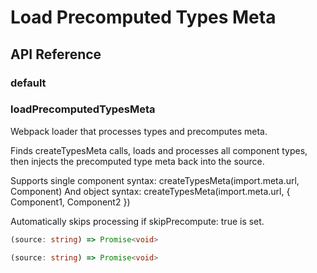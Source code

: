 # Load Precomputed Types Meta

[//]: types.ts '<-- Autogenerated By (do not edit the following markdown directly)'

## API Reference

### default

### loadPrecomputedTypesMeta

Webpack loader that processes types and precomputes meta.

Finds createTypesMeta calls, loads and processes all component types,
then injects the precomputed type meta back into the source.

Supports single component syntax: createTypesMeta(import.meta.url, Component)
And object syntax: createTypesMeta(import.meta.url, { Component1, Component2 })

Automatically skips processing if skipPrecompute: true is set.

```typescript
(source: string) => Promise<void>
```

```typescript
(source: string) => Promise<void>
```
